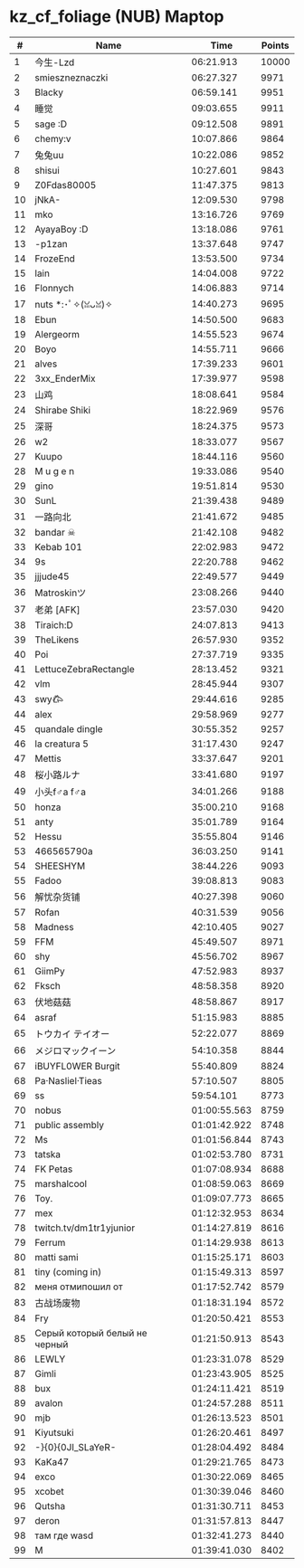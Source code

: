 # kz_cf_foliage (NUB) Maptop

|  # | Name | Time | Points |
|-------------- | -------------- | -------------- | -------------- | 
| 1 | 今生-Lzd | 06:21.913 | 10000 | 
| 2 | smieszneznaczki | 06:27.327 | 9971 | 
| 3 | Blacky | 06:59.141 | 9951 | 
| 4 | 睡觉 | 09:03.655 | 9911 | 
| 5 | sage :D | 09:12.508 | 9891 | 
| 6 | chemy:v | 10:07.866 | 9864 | 
| 7 | 兔兔uu | 10:22.086 | 9852 | 
| 8 | shisui | 10:27.601 | 9843 | 
| 9 | Z0Fdas80005 | 11:47.375 | 9813 | 
| 10 | jNkA- | 12:09.530 | 9798 | 
| 11 | mko | 13:16.726 | 9769 | 
| 12 | AyayaBoy :D | 13:18.086 | 9761 | 
| 13 | -p1zan | 13:37.648 | 9747 | 
| 14 | FrozeEnd | 13:53.500 | 9734 | 
| 15 | lain | 14:04.008 | 9722 | 
| 16 | Flonnych | 14:06.883 | 9714 | 
| 17 | nuts *:･ﾟ✧(ꈍᴗꈍ)✧ | 14:40.273 | 9695 | 
| 18 | Ebun | 14:50.500 | 9683 | 
| 19 | Alergeorm | 14:55.523 | 9674 | 
| 20 | Boyo | 14:55.711 | 9666 | 
| 21 | alves | 17:39.233 | 9601 | 
| 22 | 3xx_EnderMix | 17:39.977 | 9598 | 
| 23 | 山鸡 | 18:08.641 | 9584 | 
| 24 | Shirabe Shiki | 18:22.969 | 9576 | 
| 25 | 深哥 | 18:24.375 | 9573 | 
| 26 | w2 | 18:33.077 | 9567 | 
| 27 | Kuupo | 18:44.116 | 9560 | 
| 28 | M u g e n | 19:33.086 | 9540 | 
| 29 | gino | 19:51.814 | 9530 | 
| 30 | SunL | 21:39.438 | 9489 | 
| 31 | 一路向北 | 21:41.672 | 9485 | 
| 32 | bandar ☠ | 21:42.108 | 9482 | 
| 33 | Kebab 101 | 22:02.983 | 9472 | 
| 34 | 9s | 22:20.788 | 9462 | 
| 35 | jjjude45 | 22:49.577 | 9449 | 
| 36 | Matroskinツ | 23:08.266 | 9440 | 
| 37 | 老弟 [AFK] | 23:57.030 | 9420 | 
| 38 | Tiraich:D | 24:07.813 | 9413 | 
| 39 | TheLikens | 26:57.930 | 9352 | 
| 40 | Poi | 27:37.719 | 9335 | 
| 41 | LettuceZebraRectangle | 28:13.452 | 9321 | 
| 42 | vlm | 28:45.944 | 9307 | 
| 43 | swy𐂃 | 29:44.616 | 9285 | 
| 44 | alex | 29:58.969 | 9277 | 
| 45 | quandale dingle | 30:55.352 | 9257 | 
| 46 | la creatura 5 | 31:17.430 | 9247 | 
| 47 | Mettis | 33:37.647 | 9201 | 
| 48 | 桜小路ルナ | 33:41.680 | 9197 | 
| 49 | 小头f♂a f♂a | 34:01.266 | 9188 | 
| 50 | honza | 35:00.210 | 9168 | 
| 51 | anty | 35:01.789 | 9164 | 
| 52 | Hessu | 35:55.804 | 9146 | 
| 53 | 466565790a | 36:03.250 | 9141 | 
| 54 | SHEESHYM | 38:44.226 | 9093 | 
| 55 | Fadoo | 39:08.813 | 9083 | 
| 56 | 解忧杂货铺 | 40:27.398 | 9060 | 
| 57 | Rofan | 40:31.539 | 9056 | 
| 58 | Madness | 42:10.405 | 9027 | 
| 59 | FFM | 45:49.507 | 8971 | 
| 60 | shy | 45:56.702 | 8967 | 
| 61 | GiimPy | 47:52.983 | 8937 | 
| 62 | Fksch | 48:58.358 | 8920 | 
| 63 | 伏地菇菇 | 48:58.867 | 8917 | 
| 64 | asraf | 51:15.983 | 8885 | 
| 65 | トウカイ テイオー | 52:22.077 | 8869 | 
| 66 | メジロマックイーン | 54:10.358 | 8844 | 
| 67 | iBUYFL0WER Burgit | 55:40.809 | 8824 | 
| 68 | Pa·Nasliel·Tieas | 57:10.507 | 8805 | 
| 69 | ss | 59:54.101 | 8773 | 
| 70 | nobus | 01:00:55.563 | 8759 | 
| 71 | public assembly | 01:01:42.922 | 8748 | 
| 72 | Ms | 01:01:56.844 | 8743 | 
| 73 | tatska | 01:02:53.780 | 8731 | 
| 74 | FK Petas | 01:07:08.934 | 8688 | 
| 75 | marshalcool | 01:08:59.063 | 8669 | 
| 76 | Toy. | 01:09:07.773 | 8665 | 
| 77 | mex | 01:12:32.953 | 8634 | 
| 78 | twitch.tv/dm1tr1yjunior | 01:14:27.819 | 8616 | 
| 79 | Ferrum | 01:14:29.938 | 8613 | 
| 80 | matti sami | 01:15:25.171 | 8603 | 
| 81 | tiny (coming in) | 01:15:49.313 | 8597 | 
| 82 | меня отмипошил от | 01:17:52.742 | 8579 | 
| 83 | 古战场废物 | 01:18:31.194 | 8572 | 
| 84 | Fry | 01:20:50.421 | 8553 | 
| 85 | Серый который белый не черный | 01:21:50.913 | 8543 | 
| 86 | LEWLY | 01:23:31.078 | 8529 | 
| 87 | Gimli | 01:23:43.905 | 8525 | 
| 88 | bux | 01:24:11.421 | 8519 | 
| 89 | avalon | 01:24:57.288 | 8511 | 
| 90 | mjb | 01:26:13.523 | 8501 | 
| 91 | Kiyutsuki | 01:26:20.461 | 8497 | 
| 92 | -}{0}{0JI_SLaYeR- | 01:28:04.492 | 8484 | 
| 93 | KaKa47 | 01:29:21.765 | 8473 | 
| 94 | exco | 01:30:22.069 | 8465 | 
| 95 | xcobet | 01:30:39.046 | 8460 | 
| 96 | Qutsha | 01:31:30.711 | 8453 | 
| 97 | deron | 01:31:57.813 | 8447 | 
| 98 | там где wasd | 01:32:41.273 | 8440 | 
| 99 | M | 01:39:41.030 | 8402 | 


